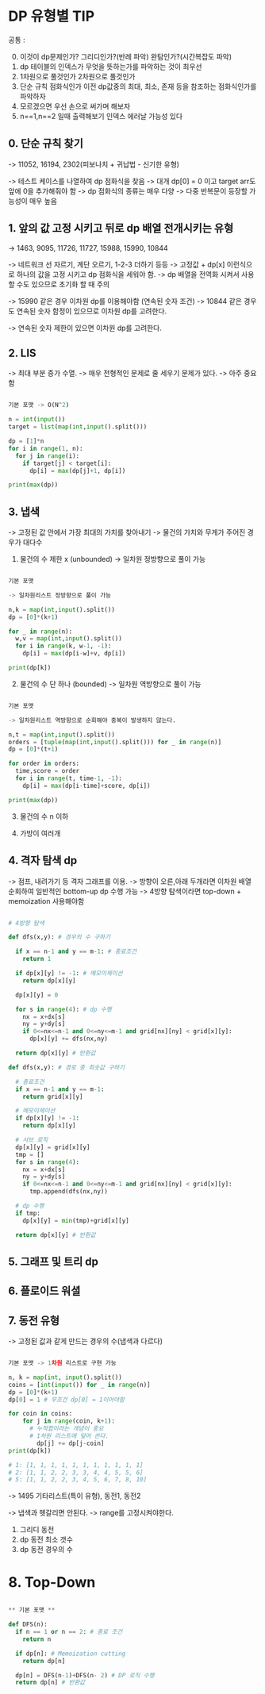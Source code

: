 # DP 유형별 TIP

공통 :

0. 이것이 dp문제인가? 그리디인가?(반례 파악) 완탐인가?(시간복잡도 파악)
1. dp 테이블의 인덱스가 무엇을 뜻하는가를 파악하는 것이 최우선
2. 1차원으로 풀것인가 2차원으로 풀것인가
3. 단순 규칙 점화식인가 이전 dp값중의 최대, 최소, 존재 등을 참조하는 점화식인가를 파악하자
4. 모르겠으면 우선 손으로 써가며 해보자
5. n==1,n==2 일때 출력해보기 인덱스 에러날 가능성 있다

## 0. 단순 규칙 찾기

-> 11052, 16194, 2302(피보나치 + 귀납법 - 신기한 유형)

-> 테스트 케이스를 나열하여 dp 점화식을 찾음
-> 대개 dp[0] = 0 이고 target arr도 앞에 0을 추가해줘야 함
-> dp 점화식의 종류는 매우 다양
-> 다중 반복문이 등장할 가능성이 매우 높음

## 1. 앞의 값 고정 시키고 뒤로 dp 배열 전개시키는 유형

-> 1463, 9095, 11726, 11727, 15988, 15990, 10844

-> 네트워크 선 자르기, 계단 오르기, 1-2-3 더하기 등등
-> 고정값 + dp[x] 이런식으로 하나의 값을 고정 시키고 dp 점화식을 세워야 함.
-> dp 배열을 전역화 시켜서 사용할 수도 있으므로 초기화 할 때 주의

-> 15990 같은 경우 이차원 dp를 이용해야함 (연속된 숫자 조건)
-> 10844 같은 경우도 연속된 숫자 함정이 있으므로 이차원 dp를 고려한다.

-> 연속된 숫자 제한이 있으면 이차원 dp를 고려한다.

## 2. LIS

-> 최대 부분 증가 수열.
-> 매우 전형적인 문제로 줄 세우기 문제가 있다.
-> 아주 중요함

```py

기본 포맷 -> O(N^2)

n = int(input())
target = list(map(int,input().split()))

dp = [1]*n
for i in range(1, n):
  for j in range(i):
    if target[j] < target[i]:
      dp[i] = max(dp[j]+1, dp[i])

print(max(dp))

```

## 3. 냅색

-> 고정된 값 안에서 가장 최대의 가치를 찾아내기
-> 물건의 가치와 무게가 주어진 경우가 대다수

1. 물건의 수 제한 x (unbounded)
   -> 일차원 정방향으로 풀이 가능

```py

기본 포맷

-> 일차원리스트 정방향으로 풀이 가능

n,k = map(int,input().split())
dp = [0]*(k+1)

for _ in range(n):
  w,v = map(int,input().split())
  for i in range(k, w-1, -1):
    dp[i] = max(dp[i-w]+v, dp[i])

print(dp[k])


```

2. 물건의 수 단 하나 (bounded)
   -> 일차원 역방향으로 풀이 가능

```py

기본 포맷

-> 일차원리스트 역방향으로 순회해야 중복이 발생하지 않는다.

n,t = map(int,input().split())
orders = [tuple(map(int,input().split())) for _ in range(n)]
dp = [0]*(t+1)

for order in orders:
  time,score = order
  for i in range(t, time-1, -1):
    dp[i] = max(dp[i-time]+score, dp[i])

print(max(dp))

```

3. 물건의 수 n 이하

4. 가방이 여러개

## 4. 격자 탐색 dp

-> 점프, 내려가기 등 격자 그래프를 이용.
-> 방향이 오른,아래 두개라면 이차원 배열 순회하여 일반적인 bottom-up dp 수행 가능
-> 4방향 탐색이라면 top-down + memoization 사용해야함

```py

# 4방향 탐색

def dfs(x,y): # 경우의 수 구하기

  if x == n-1 and y == m-1: # 종료조건
    return 1

  if dp[x][y] != -1: # 메모이제이션
    return dp[x][y]

  dp[x][y] = 0

  for s in range(4): # dp 수행
    nx = x+dx[s]
    ny = y+dy[s]
    if 0<=nx<=n-1 and 0<=ny<=m-1 and grid[nx][ny] < grid[x][y]:
      dp[x][y] += dfs(nx,ny)

  return dp[x][y] # 반환값

def dfs(x,y): # 경로 중 최솟값 구하기

  # 종료조건
  if x == n-1 and y == m-1:
    return grid[x][y]

  # 메모이제이션
  if dp[x][y] != -1:
    return dp[x][y]

  # 서브 로직
  dp[x][y] = grid[x][y]
  tmp = []
  for s in range(4):
    nx = x+dx[s]
    ny = y+dy[s]
    if 0<=nx<=n-1 and 0<=ny<=m-1 and grid[nx][ny] < grid[x][y]:
      tmp.append(dfs(nx,ny))

  # dp 수행
  if tmp:
    dp[x][y] = min(tmp)+grid[x][y]

  return dp[x][y] # 반환값

```

## 5. 그래프 및 트리 dp

## 6. 플로이드 워셜

## 7. 동전 유형

-> 고정된 값과 같게 만드는 경우의 수(냅색과 다르다)

```py

기본 포맷 -> 1차원 리스트로 구현 가능

n, k = map(int, input().split())
coins = [int(input()) for _ in range(n)]
dp = [0]*(k+1)
dp[0] = 1 # 무조건 dp[0] = 1이어야함

for coin in coins:
    for j in range(coin, k+1):
      # 누적합이라는 개념이 중요
      # 1차원 리스트에 덮어 쓴다.
        dp[j] += dp[j-coin]
print(dp[k])

# 1: [1, 1, 1, 1, 1, 1, 1, 1, 1, 1, 1]
# 2: [1, 1, 2, 2, 3, 3, 4, 4, 5, 5, 6]
# 5: [1, 1, 2, 2, 3, 4, 5, 6, 7, 8, 10]

```

-> 1495 기타리스트(특이 유형), 동전1, 동전2

-> 냅색과 헷갈리면 안된다.
-> range를 고정시켜야한다.

1. 그리디 동전
2. dp 동전 최소 갯수
3. dp 동전 경우의 수

# 8. Top-Down

```py

** 기본 포맷 **

def DFS(n):
  if n == 1 or n == 2: # 종료 조건
    return n

  if dp[n]: # Memoization cutting
    return dp[n]

  dp[n] = DFS(n-1)+DFS(n- 2) # DP 로직 수행
  return dp[n] # 반환값


```
